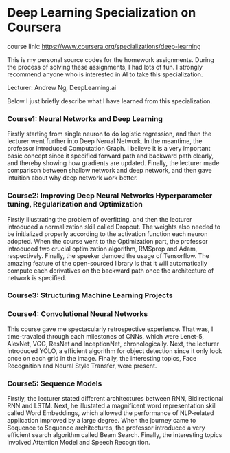 # Deep Learning Specialization on Coursera
course link: https://www.coursera.org/specializations/deep-learning

This is my personal source codes for the homework assignments. During the process of solving these assignments, I had lots of fun. I strongly recommend anyone who is interested in AI to take this specialization.

Lecturer: Andrew Ng, DeepLearning.ai

Below I just briefly describe what I have learned from this specialization.
### Course1: Neural Networks and Deep Learning
Firstly starting from single neuron to do logistic regression, and then the lecturer went further into Deep Nerual Network. In the meantime, the professor introduced Computation Graph. I believe it is a very important basic concept since it specified forward path and backward path clearly, and thereby showing how gradients are updated. Finally, the lecturer made comparison between shallow network and deep network, and then gave intuition about why deep network work better.

### Course2: Improving Deep Neural Networks Hyperparameter tuning, Regularization and Optimization
Firstly illustrating the problem of overfitting, and then the lecturer introduced a normalization skill called Dropout. The weights also needed to be initialized properly according to the activation function each neuron adopted. When the course went to the Optimization part, the professor introduced two crucial optimization algorithm, RMSprop and Adam, respectively. Finally, the speeker demoed the usage of Tensorflow. The amazing feature of the open-sourced library is that it will automatically compute each derivatives on the backward path once the architecture of network is specified. 

### Course3: Structuring Machine Learning Projects


### Course4: Convolutional Neural Networks
This course gave me spectacularly retrospective experience. That was, I time-travaled through each milestones of CNNs, which were Lenet-5, AlexNet, VGG, ResNet and InceptionNet, chronologically. Next, the lecturer introduced YOLO, a efficient algorithm for object detection since it only look once on each grid in the image. Finally, the interesting topics, Face Recognition and Neural Style Transfer, were present.

### Course5: Sequence Models
Firstly, the lecturer stated different architectures between RNN, Bidirectional RNN and LSTM. Next, he illustated a magnificent word representation skill called Word Embeddings, which allowed the performance of NLP-related application improved by a large degree. When the journey came to Sequence to Sequence architectures, the professor introduced a very efficient search algorithm called Beam Search. Finally, the interesting topics involved Attention Model and Speech Recognition.
